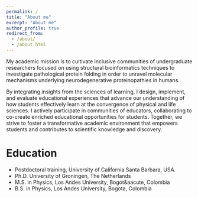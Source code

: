 ```yaml
---
permalink: /
title: "About me"
excerpt: "About me"
author_profile: true
redirect_from: 
  - /about/
  - /about.html
---
```



My academic mission is to cultivate inclusive communities of undergraduate researchers focused on using structural bioinformatics techniques to investigate pathological protein folding in order to unravel molecular mechanisms underlying neurodegenerative proteinopathies in humans. 

By integrating insights from the sciences of learning, I design, implement, and evaluate educational experiences that advance our understanding of how students effectively learn at the convergence of physical and life sciences. I actively participate in communities of educators, collaborating to co-create enriched educational opportunities for students. Together, we strive to foster a transformative academic environment that empowers students and contributes to scientific knowledge and discovery. 


Education
======
*  Postdoctoral training, University of California Santa Barbara, USA.
*  Ph.D. University of Groningen, The Netherlands
*  M.S. in Physics, Los Andes University, Bogot&aacute, Colombia
*  B.S. in Physics, Los Andes University, Bogota, Colombia



